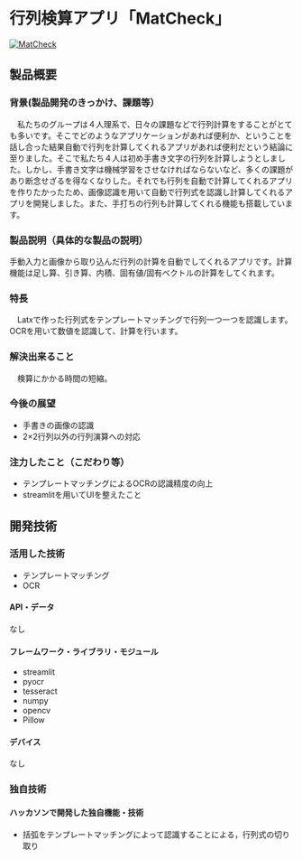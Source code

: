 # 行列検算アプリ「MatCheck」

[![MatCheck](https://user-images.githubusercontent.com/63656006/139519995-5c35f264-4f29-4eed-9abc-5ee794f60245.png)](https://youtu.be/0wEfWpnTrw4)

## 製品概要
### 背景(製品開発のきっかけ、課題等）
　私たちのグループは４人理系で、日々の課題などで行列計算をすることがとても多いです。そこでどのようなアプリケーションがあれば便利か、ということを話し合った結果自動で行列を計算してくれるアプリがあれば便利だという結論に至りました。そこで私たち４人は初め手書き文字の行列を計算しようとしました。しかし、手書き文字は機械学習をさせなければならないなど、多くの課題があり断念せざるを得なくなりした。それでも行列を自動で計算してくれるアプリを作りたかったため、画像認識を用いて自動で行列式を認識し計算してくれるアプリを開発しました。また、手打ちの行列も計算してくれる機能も搭載しています。
### 製品説明（具体的な製品の説明）
 手動入力と画像から取り込んだ行列の計算を自動でしてくれるアプリです。計算機能は足し算、引き算、内積、固有値/固有ベクトルの計算をしてくれます。
### 特長
　Latxで作った行列式をテンプレートマッチングで行列一つ一つを認識します。OCRを用いて数値を認識して、計算を行います。
### 解決出来ること
　検算にかかる時間の短縮。
### 今後の展望
* 手書きの画像の認識
* 2×2行列以外の行列演算への対応
### 注力したこと（こだわり等）
* テンプレートマッチングによるOCRの認識精度の向上
* streamlitを用いてUIを整えたこと

## 開発技術
### 活用した技術
* テンプレートマッチング
* OCR
#### API・データ
なし
#### フレームワーク・ライブラリ・モジュール
* streamlit
* pyocr
* tesseract
* numpy
* opencv
* Pillow

#### デバイス
なし

### 独自技術
#### ハッカソンで開発した独自機能・技術
* 括弧をテンプレートマッチングによって認識することによる，行列式の切り取り

